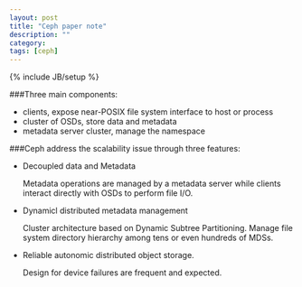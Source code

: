 ```yaml
---
layout: post
title: "Ceph paper note"
description: ""
category:
tags: [ceph]
---
```

{% include JB/setup %}

###Three main components:

- clients, expose near-POSIX file system interface to host or process
- cluster of OSDs, store data and metadata
- metadata server cluster, manage the namespace

###Ceph address the scalability issue through three features:

- Decoupled data and Metadata

  Metadata operations are managed by a metadata server while clients interact
  directly with OSDs to perform file I/O.

- Dynamicl distributed metadata management

  Cluster architecture based on Dynamic Subtree Partitioning.
  Manage file system directory hierarchy among tens or even hundreds of MDSs.

- Reliable autonomic distributed object storage.

  Design for device failures are frequent and expected.
